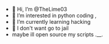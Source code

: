 - 👋 Hi, I’m @TheLime03
- 👀 I’m interested in python coding , 
- 🌱 I’m currently learning hacking
- 🚨 I don't want go to jail
- maybe ill open source my scripts .__.
<!---
TheLime03/TheLime03 is a ✨ special ✨ repository because its `README.md` (this file) appears on your GitHub profile.
You can click the Preview link to take a look at your changes.
--->
